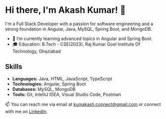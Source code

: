 # Hi there, I'm Akash Kumar! 👋
I'm a Full Stack Developer with a passion for software engineering and a strong foundation in Angular, Java, MySQL, Spring Boot, and MongoDB.
- 🌱 I’m currently learning advanced topics in Angular and Spring Boot.
- 🎓 Education: B.Tech - CSE(2023), Raj Kumar Goel Institute Of Technology, Ghaziabad
 ## Skills
- **Languages:** Java, HTML, JavaScript, TypeScript
- **Technologies:** Angular, Spring Boot
- **Databases:** MySQL, MongoDB
- **Tools:** Git, IntelliJ IDEA, Visual Studio Code, Postman

 📫 You can reach me via email at kumakash.connect@gmail.com or connect with me on [LinkedIn](https://www.linkedin.com/in/dev-akashkumar/).

<!---
Dev-Akash-Kumar/Dev-Akash-Kumar is a ✨ special ✨ repository because its `README.md` (this file) appears on your GitHub profile.
You can click the Preview link to take a look at your changes.
--->

